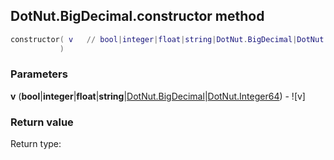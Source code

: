 ## DotNut.BigDecimal.constructor method


```lua
constructor( v   // bool|integer|float|string|DotNut.BigDecimal|DotNut.Integer64
           )
```


### Parameters

**v** (**bool**|**integer**|**float**|**string**|[DotNut.BigDecimal](../../DotNut/BigDecimal.md)|[DotNut.Integer64](../../DotNut/Integer64.md)) - ![v]

### Return value

Return type: 

